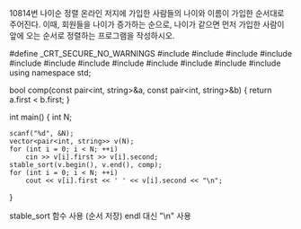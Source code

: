 10814번 나이순 정렬
온라인 저지에 가입한 사람들의 나이와 이름이 가입한 순서대로 주어진다. 
이때, 회원들을 나이가 증가하는 순으로, 나이가 같으면 먼저 가입한 사람이 앞에 오는 순서로 정렬하는 프로그램을 작성하시오.



#define _CRT_SECURE_NO_WARNINGS
#include <numeric>
#include <cstdio>
#include <iostream>
#include <cstring>
#include <string>
#include <algorithm>
#include <vector>
#include <climits>
#include <cmath>
#include <cassert>
#include <queue>
#include <stack>
using namespace std;

bool comp(const pair<int, string>&a, const pair<int, string>&b) {
	return a.first < b.first;
}

int main() {
	int N;
	
	scanf("%d", &N);
	vector<pair<int, string>> v(N);
	for (int i = 0; i < N; ++i) 
		cin >> v[i].first >> v[i].second;
	stable_sort(v.begin(), v.end(), comp);
	for (int i = 0; i < N; ++i)
		cout << v[i].first << ' ' << v[i].second << "\n";
}


stable_sort 함수 사용 (순서 저장)
endl 대신 "\n" 사용

